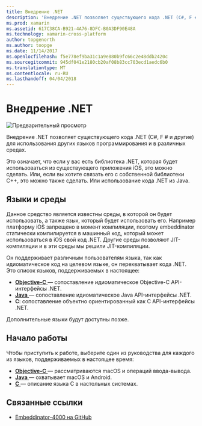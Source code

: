 ```yaml
---
title: Внедрение .NET
description: 'Внедрение .NET позволяет существующего кода .NET (C#, F # и другие) для использования других языков программирования'
ms.prod: xamarin
ms.assetid: 617C38CA-B921-4A76-8DFC-B0A3DF90E48A
ms.technology: xamarin-cross-platform
author: topgenorth
ms.author: toopge
ms.date: 11/14/2017
ms.openlocfilehash: f5e778ef9ba31c1a9e880b9fc66c2e48ddb2420c
ms.sourcegitcommit: 945df041e2180cb20af08b83cc703ecd1aedc6b0
ms.translationtype: MT
ms.contentlocale: ru-RU
ms.lasthandoff: 04/04/2018
---
```

# <a name="net-embedding"></a>Внедрение .NET

![Предварительный просмотр](~/media/shared/preview.png)

Внедрение .NET позволяет существующего кода .NET (C#, F # и другие) для использования других языков программирования и в различных средах.

Это означает, что если у вас есть библиотека .NET, которая будет использоваться из существующего приложения iOS, это можно сделать.   Или, если вы хотите связать его с собственной библиотеки C++, это можно также сделать.   Или использование кода .NET из Java.

## <a name="environments-and-languages"></a>Языки и среды

Данное средство является известны среды, в которой он будет использовать, а также язык, который будет использовать его.   Например платформу iOS запрещено в момент компиляции, поэтому embeddinator статически компилируется в машинный код, который может использоваться в iOS свой код .NET.  Другие среды позволяют JIT-компиляции и в эти среды мы решили JIT-компиляции.

Он поддерживает различным пользователям языка, так как идиоматическое код на целевом языке, он перехватывает кода .NET.   Это список языков, поддерживаемых в настоящее:

- [**Objective-C** ](objective-c/index.md) — сопоставление идиоматическое Objective-C API-интерфейсы .NET.
- [**Java** ](android/index.md) — сопоставление идиоматическое Java API-интерфейсы .NET.
- **C**: сопоставление объектно ориентированный как C API-интерфейсы .NET.

Дополнительные языки будут доступны позже.

## <a name="getting-started"></a>Начало работы

Чтобы приступить к работе, выберите один из руководства для каждого из языков, поддерживаемых в настоящее время:

- [**Objective-C** ](get-started/objective-c/index.md) — рассматриваются macOS и операций ввода-вывода.
- [**Java** ](get-started/java/index.md) — охватывает macOS и Android.
- [**C** ](get-started/c.md) — описание языка C в настольных системах.


## <a name="related-links"></a>Связанные ссылки

- [Embeddinator-4000 на GitHub](https://github.com/mono/Embeddinator-4000)
